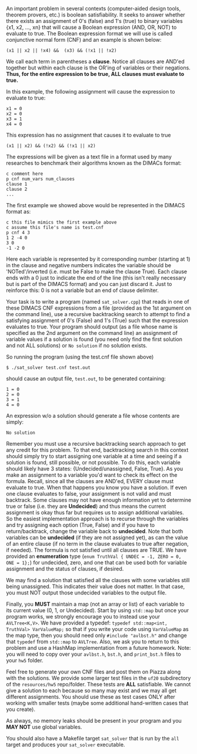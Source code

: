 An important problem in several contexts (computer-aided design tools, theorem provers, etc.) is boolean satisfiability.  It seeks to answer whether there exists an assignment of 0's (false) and 1's (true) to binary variables {x1, x2, ..., xn} that will cause a Boolean expression (AND, OR, NOT) to evaluate to true.  The Boolean expression format we will use is called conjunctive normal form (CNF) and an example is shown below:

`(x1 || x2 || !x4) &&  (x3) && (!x1 || !x2)`

We call each term in parentheses a **clause**.  Notice all clauses are AND'ed together but within each clause is the OR'ing of variables or their negations.  **Thus, for the entire expression to be true, ALL clauses must evaluate to true.**

In this example, the following assignment will cause the expression to evaluate to true:

```
x1 = 0
x2 = 0
x3 = 1
x4 = 0
```

This expression has no assignment that causes it to evaluate to true

`(x1 || x2) && (!x2) && (!x1 || x2)`

The expressions will be given as a text file in a format used by many researches to benchmark their algorithms known as the DIMACs format:

```
c comment here
p cnf num_vars num_clauses
clause 1
clause 2
...
```

The first example we showed above would be represented in the DIMACS format as:

```
c this file mimics the first example above
c assume this file's name is test.cnf
p cnf 4 3
1 2 -4 0
3 0
-1 -2 0
```

Here each variable is represented by it corresponding number (starting at 1) in the clause and negative numbers indicates the variable should be 'NOTed'/inverted (i.e. must be False to make the clause True).  Each clause ends with a 0 just to 
indicate the end of the line (this isn't really necessary but is part of the DIMACS format) and you can just discard it.  Just to reinforce this:  0 is not a variable but an end of clause delimiter.

Your task is to write a program (named `sat_solver.cpp`) that reads in one of these DIMACS CNF expressions from a file (provided as the 1st argument on the command line), use a recursive backtracking search to attempt to find a satisfying assignment of 0's (False)
and 1's (True) such that the expression evaluates to true.  Your program should output (as a file whose name is specified as the 2nd argument on the command line) an assignment of variable values if a solution is found 
(you need only find the first solution and not ALL solutions) or `No solution` if no solution exists.

So running the program (using the test.cnf file shown above)

`$ ./sat_solver test.cnf test.out`

should cause an output file, `test.out`, to be generated containing:

```
1 = 0
2 = 0
3 = 1
4 = 0
```

An expression w/o a solution should generate a file whose contents are simply:

`No solution`

Remember you must use a recursive backtracking search approach to get any credit for this problem.  To that end, backtracking search in this context should simply try to start assigning one variable at a time and seeing if
a solution is found, still possible, or not possible.  To do this, each variable should likely have 3 states:  {Undecided/unassigned, False, True}.  As you make an assignment to a variable you'd want to check its effect on the formula. 
Recall, since all the clauses are AND'ed, EVERY clause must evaluate to true.  When that happens you know you have a solution.  If even one clause evaluates to false, your assignment is not valid and must backtrack.
Some clauses may not have enough information yet to determine true or false (i.e. they are **Undecided**) and thus means the current assignment is okay thus far but requires us to assign additional variables.  
So the easiest implementation approach is to recurse through the variables and try assigning each option (True, False) and if you have to return/backtrack, change the variable back to **undecided**.  Note that both variables can be **undecided** (if they are not assigned yet), as can the value of an entire clause (if no term in the clause evaluates to true after negation, if needed).  The formula is not satisfied until all clauses are TRUE. We have provided an **enumeration** type (`enum TruthVal { UNDEC = -1, ZERO = 0, ONE = 1};`) for undecided, zero, and one that can be used both for variable assignment and the status of clauses, if desired.

We may find a solution that satisfied all the clauses with some variables still being unassigned. This indicates their value does not matter.  In that case, you must NOT output those undecided variables to the output file.

Finally, you **MUST** maintain a map (not an array or list) of each variable to its current value (0, 1, or Undecided).  Start by using `std::map` but once your program works, we strongly encourage you to instead use your `AVLTree<K,V>`. We have provided a typedef:  `typedef std::map<int, TruthVal> VarValueMap;` so that if you write your code using `VarValueMap` as the map type, then you should need only `#include "avlbst.h"` and change that `typedef` from `std::map` to `AVLTree`.  Also, we ask you to return to this problem and use a HashMap implementation from a future homework.  Note: you will need to copy over your `avlbst.h`, `bst.h`, and `print_bst.h` files to your `hw5` folder.

Feel free to generate your own CNF files and post them on Piazza along with the solutions. We provide some larger test files in the `uf20` subdirectory of the `resources/hw5` repo/folder.  These tests are **ALL** satisfiable.  We cannot give a solution to each because so many may exist and we may all get different assignments.  You should use these as test cases ONLY after working with smaller tests (maybe some additional hand-written cases that you create).  

As always, no memory leaks should be present in your program and you **MAY NOT** use global variables.

You should also have a Makefile target `sat_solver` that is run by the `all` target and produces your `sat_solver` executable.